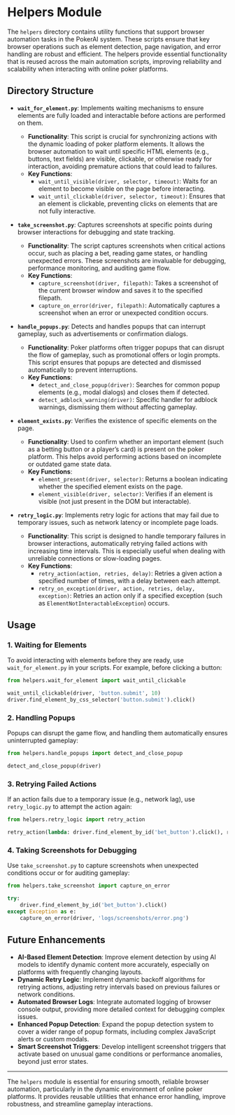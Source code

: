 # Helpers Module

The `helpers` directory contains utility functions that support browser automation tasks in the PokerAI system. These scripts ensure that key browser operations such as element detection, page navigation, and error handling are robust and efficient. The helpers provide essential functionality that is reused across the main automation scripts, improving reliability and scalability when interacting with online poker platforms.

## Directory Structure

- **`wait_for_element.py`**: Implements waiting mechanisms to ensure elements are fully loaded and interactable before actions are performed on them.
  - **Functionality**: This script is crucial for synchronizing actions with the dynamic loading of poker platform elements. It allows the browser automation to wait until specific HTML elements (e.g., buttons, text fields) are visible, clickable, or otherwise ready for interaction, avoiding premature actions that could lead to failures.
  - **Key Functions**:
    - `wait_until_visible(driver, selector, timeout)`: Waits for an element to become visible on the page before interacting.
    - `wait_until_clickable(driver, selector, timeout)`: Ensures that an element is clickable, preventing clicks on elements that are not fully interactive.

- **`take_screenshot.py`**: Captures screenshots at specific points during browser interactions for debugging and state tracking.
  - **Functionality**: The script captures screenshots when critical actions occur, such as placing a bet, reading game states, or handling unexpected errors. These screenshots are invaluable for debugging, performance monitoring, and auditing game flow.
  - **Key Functions**:
    - `capture_screenshot(driver, filepath)`: Takes a screenshot of the current browser window and saves it to the specified filepath.
    - `capture_on_error(driver, filepath)`: Automatically captures a screenshot when an error or unexpected condition occurs.

- **`handle_popups.py`**: Detects and handles popups that can interrupt gameplay, such as advertisements or confirmation dialogs.
  - **Functionality**: Poker platforms often trigger popups that can disrupt the flow of gameplay, such as promotional offers or login prompts. This script ensures that popups are detected and dismissed automatically to prevent interruptions.
  - **Key Functions**:
    - `detect_and_close_popup(driver)`: Searches for common popup elements (e.g., modal dialogs) and closes them if detected.
    - `detect_adblock_warning(driver)`: Specific handler for adblock warnings, dismissing them without affecting gameplay.

- **`element_exists.py`**: Verifies the existence of specific elements on the page.
  - **Functionality**: Used to confirm whether an important element (such as a betting button or a player’s card) is present on the poker platform. This helps avoid performing actions based on incomplete or outdated game state data.
  - **Key Functions**:
    - `element_present(driver, selector)`: Returns a boolean indicating whether the specified element exists on the page.
    - `element_visible(driver, selector)`: Verifies if an element is visible (not just present in the DOM but interactable).

- **`retry_logic.py`**: Implements retry logic for actions that may fail due to temporary issues, such as network latency or incomplete page loads.
  - **Functionality**: This script is designed to handle temporary failures in browser interactions, automatically retrying failed actions with increasing time intervals. This is especially useful when dealing with unreliable connections or slow-loading pages.
  - **Key Functions**:
    - `retry_action(action, retries, delay)`: Retries a given action a specified number of times, with a delay between each attempt.
    - `retry_on_exception(driver, action, retries, delay, exception)`: Retries an action only if a specified exception (such as `ElementNotInteractableException`) occurs.

## Usage

### 1. **Waiting for Elements**
To avoid interacting with elements before they are ready, use `wait_for_element.py` in your scripts. For example, before clicking a button:

```python
from helpers.wait_for_element import wait_until_clickable

wait_until_clickable(driver, 'button.submit', 10)
driver.find_element_by_css_selector('button.submit').click()
```

### 2. **Handling Popups**
Popups can disrupt the game flow, and handling them automatically ensures uninterrupted gameplay:

```python
from helpers.handle_popups import detect_and_close_popup

detect_and_close_popup(driver)
```

### 3. **Retrying Failed Actions**
If an action fails due to a temporary issue (e.g., network lag), use `retry_logic.py` to attempt the action again:

```python
from helpers.retry_logic import retry_action

retry_action(lambda: driver.find_element_by_id('bet_button').click(), retries=3, delay=2)
```

### 4. **Taking Screenshots for Debugging**
Use `take_screenshot.py` to capture screenshots when unexpected conditions occur or for auditing gameplay:

```python
from helpers.take_screenshot import capture_on_error

try:
    driver.find_element_by_id('bet_button').click()
except Exception as e:
    capture_on_error(driver, 'logs/screenshots/error.png')
```

## Future Enhancements

- **AI-Based Element Detection**: Improve element detection by using AI models to identify dynamic content more accurately, especially on platforms with frequently changing layouts.
- **Dynamic Retry Logic**: Implement dynamic backoff algorithms for retrying actions, adjusting retry intervals based on previous failures or network conditions.
- **Automated Browser Logs**: Integrate automated logging of browser console output, providing more detailed context for debugging complex issues.
- **Enhanced Popup Detection**: Expand the popup detection system to cover a wider range of popup formats, including complex JavaScript alerts or custom modals.
- **Smart Screenshot Triggers**: Develop intelligent screenshot triggers that activate based on unusual game conditions or performance anomalies, beyond just error states.

---

The `helpers` module is essential for ensuring smooth, reliable browser automation, particularly in the dynamic environment of online poker platforms. It provides reusable utilities that enhance error handling, improve robustness, and streamline gameplay interactions.
